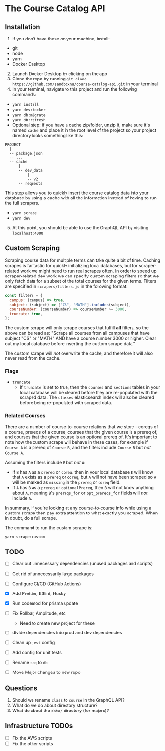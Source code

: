 # The Course Catalog API

## Installation

1. If you don't have these on your machine, install:

- git
- node
- yarn
- Docker Desktop

2. Launch Docker Desktop by clicking on the app
3. Clone the repo by running `git clone https://github.com/sandboxnu/course-catalog-api.git` in your terminal
4. In your terminal, navigate to this project and run the following commands:

- `yarn install`
- `yarn dev:docker`
- `yarn db:migrate`
- `yarn db:refresh`
- Optional step: if you have a cache zip/folder, unzip it, make sure it's named `cache` and place it in the root level of the project so your project directory looks something like this:

```
PROJECT
  |
  -- package.json
  -- ...
  -- cache
      |
      -- dev_data
          |
          -- v2
      -- requests
```

This step allows you to quickly insert the course catalog data into your database by using a cache with all the information instead of having to run the full scrapers.

- `yarn scrape`
- `yarn dev`

5. At this point, you should be able to use the GraphQL API by visiting `localhost:4000`

## Custom Scraping

Scraping course data for multiple terms can take quite a bit of time. Caching scrapes is fantastic for quickly initializing local databases, but for scraper-related work we might need to run real scrapes often. In order to speed up scraper-related dev work we can specify custom scraping filters so that we only fetch data for a subset of the total courses for the given terms. Filters are specified in `scrapers/filters.js` in the following format:

```js
const filters = {
  campus: (campus) => true,
  subject: (subject) => ["CS", "MATH"].includes(subject),
  courseNumber: (courseNumber) => courseNumber >= 3000,
  truncate: true,
};
```

The custom scrape will only scrape courses that fulfill **all** filters, so the above can be read as: "Scrape all courses from all campuses that have subject "CS" or "MATH" AND have a course number 3000 or higher. Clear out my local database before inserting the custom scrape data."

The custom scrape will _not_ overwrite the cache, and therefore it will also never read from the cache.

### Flags

- `truncate`
  - If `truncate` is set to true, then the `courses` and `sections` tables in your local database will be cleared before they are re-populated with the scraped data. The `classes` elasticsearch index will also be cleared before being re-populated with scraped data.

### Related Courses

There are a number of course-to-course relations that we store - coreqs of a course, prereqs of a course, courses that the given course is a prereq of, and courses that the given course is an optional prereq of. It's important to note how the custom scrape will behave in these cases, for example if `Course A` is a prereq of `Course B`, and the filters include `Course B` but _not_ `Course A`.

Assuming the filters include `B` but _not_ `A`:

- If `B` has `A` as a `prereq` or `coreq`, then in your local database `B` will know that `A` exists as a `prereq` or `coreq`, but `A` will not have been scraped so `A` will be marked as `missing` in the `prereq` or `coreq` field.
- If `A` has `B` as a `prereq` or `optionalPrereq`, then `B` will not know anything about `A`, meaning `B`'s `prereqs_for` or `opt_prereqs_for` fields will _not_ include `A`.

In summary, if you're looking at any course-to-course info while using a custom scrape then pay extra attention to what exactly you scraped. When in doubt, do a full scrape.

The command to run the custom scrape is:

`yarn scrape:custom`

## TODO

- [ ] Clear out unnecessary dependencies (unused packages and scripts)
- [ ] Get rid of unnecessarily large packages
- [ ] Configure CI/CD (GitHub Actions)
- [x] Add Prettier, ESlint, Husky
- [x] Run codemod for prisma update
- [ ] Fix Rollbar, Amplitude, etc.

  - Need to create new project for these

- [ ] divide dependencies into prod and dev dependencies

- [ ] Clean up `jest` config
- [ ] Add config for unit tests
- [ ] Rename `seq` to `db`
- [ ] Move Major changes to new repo

## Questions

1. Should we rename `class` to `course` in the GraphQL API?
2. What do we do about directory structure?
3. What do about the `data/` directory (for majors)?

## Infrastructure TODOs

- [ ] Fix the AWS scripts
- [ ] Fix the other scripts
